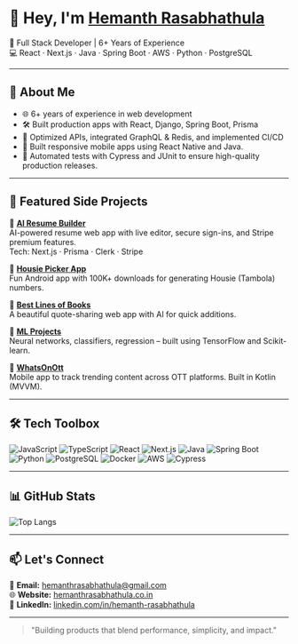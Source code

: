 # 👋 Hey, I'm [Hemanth Rasabhathula](https://www.hemanthrasabhathula.co.in)

🎯 Full Stack Developer | 6+ Years of Experience  
💻 React · Next.js · Java · Spring Boot · AWS · Python · PostgreSQL

---

## 🚀 About Me

- 🌐 6+ years of experience in web development
- 🛠️ Built production apps with React, Django, Spring Boot, Prisma
- 🚀 Optimized APIs, integrated GraphQL & Redis, and implemented CI/CD
- 📱 Built responsive mobile apps using React Native and Java.
- 🧪 Automated tests with Cypress and JUnit to ensure high-quality production releases.

---

## 🧠 Featured Side Projects

🔹 [**AI Resume Builder**](https://ai-resume-builder-dev.vercel.app/)  
AI-powered resume web app with live editor, secure sign-ins, and Stripe premium features.  
Tech: Next.js · Prisma · Clerk · Stripe

🔹 [**Housie Picker App**](https://play.google.com/store/apps/details?id=com.numbergenerate.housieapp)  
Fun Android app with 100K+ downloads for generating Housie (Tambola) numbers.

🔹 [**Best Lines of Books**](https://best-lines-of-books.web.app/)  
A beautiful quote-sharing web app with AI for quick additions.

🔹 [**ML Projects**](https://github.com/hemanthrasabhathula/Machine-Learning)  
Neural networks, classifiers, regression – built using TensorFlow and Scikit-learn.

🔹 [**WhatsOnOtt**](https://play.google.com/store/apps/details?id=com.rasabhathula.android.whatsonott)  
Mobile app to track trending content across OTT platforms. Built in Kotlin (MVVM).

---

## 🛠️ Tech Toolbox

![JavaScript](https://img.shields.io/badge/JavaScript-F7DF1E?style=flat&logo=javascript&logoColor=black)
![TypeScript](https://img.shields.io/badge/TypeScript-3178C6?style=flat&logo=typescript&logoColor=white)
![React](https://img.shields.io/badge/React-20232A?style=flat&logo=react&logoColor=61DAFB)
![Next.js](https://img.shields.io/badge/Next.js-000000?style=flat&logo=next.js&logoColor=white)
![Java](https://img.shields.io/badge/Java-grey?style=flat&logo=openjdk&logoColor=white)
![Spring Boot](https://img.shields.io/badge/Spring_Boot-6DB33F?style=flat&logo=spring-boot&logoColor=white)
![Python](https://img.shields.io/badge/Python-3670A0?style=flat&logo=python&logoColor=ffdd54)
![PostgreSQL](https://img.shields.io/badge/PostgreSQL-4169E1?style=flat&logo=postgresql&logoColor=white)
![Docker](https://img.shields.io/badge/Docker-0db7ed?style=flat&logo=docker&logoColor=white)
![AWS](https://img.shields.io/badge/AWS-232F3E?style=flat&logo=amazon-aws&logoColor=orange)
![Cypress](https://img.shields.io/badge/Cypress-2f2f2f?style=flat&logo=cypress&logoColor=white)

---

## 📊 GitHub Stats

<!-- ![Hemanth's GitHub stats](https://github-readme-stats.vercel.app/api?username=hemanthrasabhathula&show_icons=true&theme=radical) -->

<!-- ![Top Langs](https://github-readme-stats.vercel.app/api/top-langs/?username=hemanthrasabhathula&layout=compact&theme=radical) -->

![Top Langs](https://github-readme-stats.vercel.app/api/top-langs/?username=hemanthrasabhathula&layout=compact&theme=radical&langs_count=8&hide=html,css)

---

## 📫 Let's Connect

💌 **Email:** hemanthrasabhathula@gmail.com  
🌐 **Website:** [hemanthrasabhathula.co.in](https://www.hemanthrasabhathula.co.in)  
🤝 **LinkedIn:** [linkedin.com/in/hemanth-rasabhathula](https://www.linkedin.com/in/hemanth-rasabhathula/)

---

> "Building products that blend performance, simplicity, and impact."
